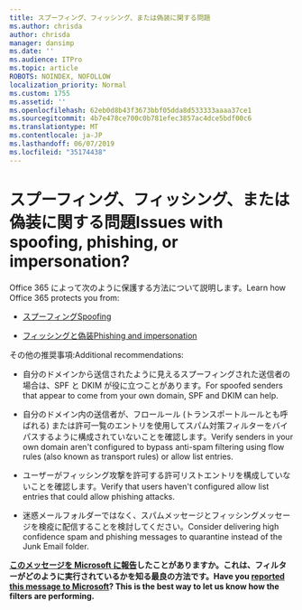 ```yaml
---
title: スプーフィング、フィッシング、または偽装に関する問題
ms.author: chrisda
author: chrisda
manager: dansimp
ms.date: ''
ms.audience: ITPro
ms.topic: article
ROBOTS: NOINDEX, NOFOLLOW
localization_priority: Normal
ms.custom: 1755
ms.assetid: ''
ms.openlocfilehash: 62eb0d8b43f3673bbf05dda8d533333aaaa37ce1
ms.sourcegitcommit: 4b7e478ce700c0b781efec3857ac4dce5bdf00c6
ms.translationtype: MT
ms.contentlocale: ja-JP
ms.lasthandoff: 06/07/2019
ms.locfileid: "35174438"
---
```

# <a name="issues-with-spoofing-phishing-or-impersonation"></a><span data-ttu-id="4f820-102">スプーフィング、フィッシング、または偽装に関する問題</span><span class="sxs-lookup"><span data-stu-id="4f820-102">Issues with spoofing, phishing, or impersonation?</span></span>

<span data-ttu-id="4f820-103">Office 365 によって次のように保護する方法について説明します。</span><span class="sxs-lookup"><span data-stu-id="4f820-103">Learn how Office 365 protects you from:</span></span>

- [<span data-ttu-id="4f820-104">スプーフィング</span><span class="sxs-lookup"><span data-stu-id="4f820-104">Spoofing</span></span>](https://docs.microsoft.com/office365/securitycompliance/anti-spoofing-protection)

- [<span data-ttu-id="4f820-105">フィッシングと偽装</span><span class="sxs-lookup"><span data-stu-id="4f820-105">Phishing and impersonation</span></span>](https://docs.microsoft.com/office365/securitycompliance/atp-anti-phishing)

<span data-ttu-id="4f820-106">その他の推奨事項:</span><span class="sxs-lookup"><span data-stu-id="4f820-106">Additional recommendations:</span></span>

- <span data-ttu-id="4f820-107">自分のドメインから送信されたように見えるスプーフィングされた送信者の場合は、SPF と DKIM が役に立つことがあります。</span><span class="sxs-lookup"><span data-stu-id="4f820-107">For spoofed senders that appear to come from your own domain, SPF and DKIM can help.</span></span>

- <span data-ttu-id="4f820-108">自分のドメイン内の送信者が、フロールール (トランスポートルールとも呼ばれる) または許可一覧のエントリを使用してスパム対策フィルターをバイパスするように構成されていないことを確認します。</span><span class="sxs-lookup"><span data-stu-id="4f820-108">Verify senders in your own domain aren't configured to bypass anti-spam filtering using flow rules (also known as transport rules) or allow list entries.</span></span>

- <span data-ttu-id="4f820-109">ユーザーがフィッシング攻撃を許可する許可リストエントリを構成していないことを確認します。</span><span class="sxs-lookup"><span data-stu-id="4f820-109">Verify that users haven't configured allow list entries that could allow phishing attacks.</span></span>

- <span data-ttu-id="4f820-110">迷惑メールフォルダーではなく、スパムメッセージとフィッシングメッセージを検疫に配信することを検討してください。</span><span class="sxs-lookup"><span data-stu-id="4f820-110">Consider delivering high confidence spam and phishing messages to quarantine instead of the Junk Email folder.</span></span>

<span data-ttu-id="4f820-111">**[このメッセージを Microsoft に報告](https://support.office.com/article/b5caa9f1-cdf3-4443-af8c-ff724ea719d2)したことがありますか。これは、フィルターがどのように実行されているかを知る最良の方法です。**</span><span class="sxs-lookup"><span data-stu-id="4f820-111">**Have you [reported this message to Microsoft](https://support.office.com/article/b5caa9f1-cdf3-4443-af8c-ff724ea719d2)? This is the best way to let us know how the filters are performing.**</span></span>
